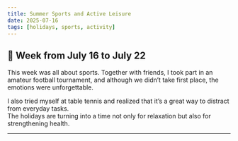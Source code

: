 ```yaml
---
title: Summer Sports and Active Leisure
date: 2025-07-16
tags: [holidays, sports, activity]
---
```


## 📌 Week from July 16 to July 22  

This week was all about sports. Together with friends, I took part in an amateur football tournament, and although we didn’t take first place, the emotions were unforgettable.  

I also tried myself at table tennis and realized that it’s a great way to distract from everyday tasks.  
The holidays are turning into a time not only for relaxation but also for strengthening health.  

---

